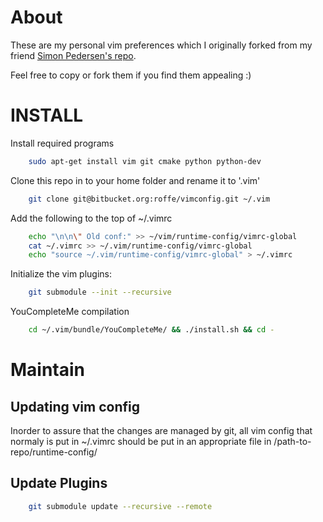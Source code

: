 About
=====
These are my personal vim preferences which I originally forked
from my friend [Simon Pedersen's repo](https://bitbucket.org/mustig/vimconfig).

Feel free to copy or fork them if you find them appealing :)

INSTALL
=======
Install required programs
```bash
    sudo apt-get install vim git cmake python python-dev
```

Clone this repo in to your home folder and rename it to '.vim'
```bash
    git clone git@bitbucket.org:roffe/vimconfig.git ~/.vim
```

Add the following to the top of ~/.vimrc
```bash
    echo "\n\n\" Old conf:" >> ~/vim/runtime-config/vimrc-global
    cat ~/.vimrc >> ~/.vim/runtime-config/vimrc-global
    echo "source ~/.vim/runtime-config/vimrc-global" > ~/.vimrc
```

Initialize the vim plugins:
```bash
    git submodule --init --recursive
```

YouCompleteMe compilation
```bash
    cd ~/.vim/bundle/YouCompleteMe/ && ./install.sh && cd -
```

Maintain
========

Updating vim config
---------------
Inorder to assure that the changes are managed by git,
all vim config that normaly is put in ~/.vimrc should be
put in an appropriate file in /path-to-repo/runtime-config/

Update Plugins
--------------
```bash
    git submodule update --recursive --remote
```
